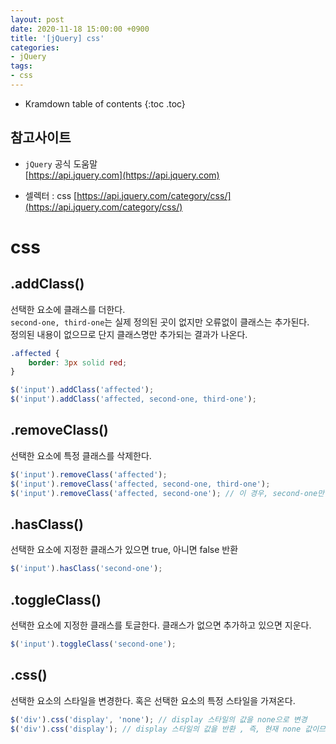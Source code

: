 ```yaml
---
layout: post
date: 2020-11-18 15:00:00 +0900
title: '[jQuery] css'
categories:
- jQuery
tags:
- css
---
```


* Kramdown table of contents
{:toc .toc}

## 참고사이트
- `jQuery` 공식 도움말  
[https://api.jquery.com](https://api.jquery.com)

- 셀렉터 : css
[https://api.jquery.com/category/css/](https://api.jquery.com/category/css/)

# css  

## .addClass()  

선택한 요소에 클래스를 더한다.  
`second-one, third-one`는 실제 정의된 곳이 없지만 오류없이 클래스는 추가된다.  
정의된 내용이 없으므로 단지 클래스명만 추가되는 결과가 나온다.

```css
.affected {
	border: 3px solid red;
}
```
```javascript
$('input').addClass('affected');  
$('input').addClass('affected, second-one, third-one');  
```

## .removeClass()  

선택한 요소에 특정 클래스를 삭제한다.  

```javascript
$('input').removeClass('affected');  
$('input').removeClass('affected, second-one, third-one');  
$('input').removeClass('affected, second-one'); // 이 경우, second-one만 제거되는데?  
```

## .hasClass()  

선택한 요소에 지정한 클래스가 있으면 true, 아니면 false 반환  

```javascript
$('input').hasClass('second-one');  
```

## .toggleClass()  

선택한 요소에 지정한 클래스를 토글한다. 클래스가 없으면 추가하고 있으면 지운다.  

```javascript
$('input').toggleClass('second-one');  
```

## .css()  

선택한 요소의 스타일을 변경한다. 혹은 선택한 요소의 특정 스타일을 가져온다.  

```javascript
$('div').css('display', 'none'); // display 스타일의 값을 none으로 변경  
$('div').css('display'); // display 스타일의 값을 반환 , 즉, 현재 none 값이므로 none 반환
```
